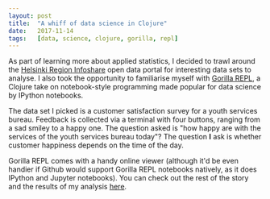 ```yaml
---
layout: post
title:  "A whiff of data science in Clojure"
date:   2017-11-14
tags:   [data, science, clojure, gorilla, repl]
---
```


As part of learning more about applied statistics, I decided to trawl around
the [Helsinki Region Infoshare](http://www.hri.fi/en/) open data portal for
interesting data sets to analyse. I also took the opportunity to familiarise
myself with [Gorilla REPL](gorilla-repl.org), a  Clojure take on notebook-style
programming made popular for data science by IPython notebooks.

The data set I picked is a customer satisfaction survey for a youth services bureau.
Feedback is collected via a terminal with four buttons, ranging from a sad smiley to 
a happy one. The question asked is "how happy are with the services of the youth services 
bureau today"? The question **I** ask is whether customer happiness depends on the 
time of the day. 

Gorilla REPL comes with a handy online viewer (although it'd be even handier
if Github would support Gorilla REPL notebooks natively, as it does IPython and
Jupyter notebooks). You can check out the rest of the story and the results 
of my analysis [here](http://viewer.gorilla-repl.org/view.html?source=github&user=jstaffans&repo=happy-or-not&path=src/happy_or_not/repl.clj).
